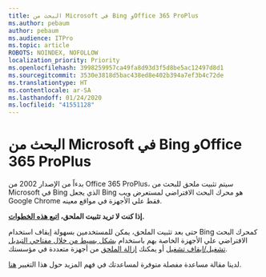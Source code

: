 ```yaml
---
title: البحث من Microsoft في Bing وOffice 365 ProPlus
ms.author: pebaum
author: pebaum
ms.audience: ITPro
ms.topic: article
ROBOTS: NOINDEX, NOFOLLOW
localization_priority: Priority
ms.openlocfilehash: 3998259957ca49fa8d93d3f5d8be5ac12497d8d1
ms.sourcegitcommit: 3530e3818d5bac438ed8e402b394a7ef3b4c72de
ms.translationtype: HT
ms.contentlocale: ar-SA
ms.lasthandoff: 01/24/2020
ms.locfileid: "41551128"
---
```

# <a name="microsoft-search-in-bing-and-office-365-proplus"></a>البحث من Microsoft في Bing وOffice 365 ProPlus

بدءاً من الإصدار 2002 من Office 365 ProPlus، سيتم تثبيت ملحق للبحث من Microsoft في Bing الذي يجعل Bing هو محرك البحث الافتراضي لمستعرض ويب Google Chrome فقط علي الأجهزة في مواقع معينه.

**إذا كنت لا تريد تثبيت الملحق، [اتبع هذه الخطوات](https://docs.microsoft.com/deployoffice/microsoft-search-bing#how-to-exclude-the-extension-for-microsoft-search-in-bing-from-being-installed).**

حتى بعد تثبيت الملحق، يمكن للمستخدمين بسهولة إيقاف استخدام Bing كمحرك البحث الافتراضي علي الأجهزة الخاصة بهم باستخدام [بشكل بسيط من خلال مفتاحي التبديل تشغيل/إيقاف تشغيل](https://docs.microsoft.com/deployoffice/microsoft-search-bing#change-whether-bing-is-the-default-search-engine-for-google-chrome) أو يمكنك [إزالة الملحق](https://docs.microsoft.com/deployoffice/microsoft-search-bing#how-to-remove-the-extension-after-its-been-installed) من أجهزة متعددة في مؤسستك.

لدينا مقالة مساعدة مفصلة متوفرة لمساعدتك في فهم المزيد حول هذا التغيير [هنا](https://docs.microsoft.com/deployoffice/microsoft-search-bing).